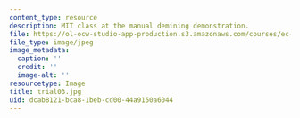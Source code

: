 ```yaml
---
content_type: resource
description: MIT class at the manual demining demonstration.
file: https://ol-ocw-studio-app-production.s3.amazonaws.com/courses/ec-s06-design-for-demining-spring-2007/dcab8121bca81bebcd0044a9150a6044_trial03.jpg
file_type: image/jpeg
image_metadata:
  caption: ''
  credit: ''
  image-alt: ''
resourcetype: Image
title: trial03.jpg
uid: dcab8121-bca8-1beb-cd00-44a9150a6044
---
```

